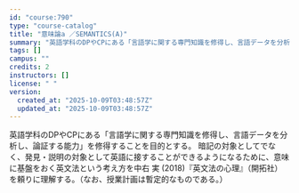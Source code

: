 ```yaml
---
id: "course:790"
type: "course-catalog"
title: "意味論a ／SEMANTICS(A)"
summary: "英語学科のDPやCPにある「言語学に関する専門知識を修得し、言語データを分析し、論証する能力」を修得することを目的とする。 暗記の対象としてでなく、発見・説明の対象として英語に接することができるようになるために、意味に基盤をおく英文法という…"
tags: []
campus: ""
credits: 2
instructors: []
license: " "
version:
  created_at: "2025-10-09T03:48:57Z"
  updated_at: "2025-10-09T03:48:57Z"
---
```


英語学科のDPやCPにある「言語学に関する専門知識を修得し、言語データを分析し、論証する能力」を修得することを目的とする。 暗記の対象としてでなく、発見・説明の対象として英語に接することができるようになるために、意味に基盤をおく英文法という考え方を中右 実 (2018)『英文法の心理』（開拓社）を頼りに理解する。（なお、授業計画は暫定的なものである。）
